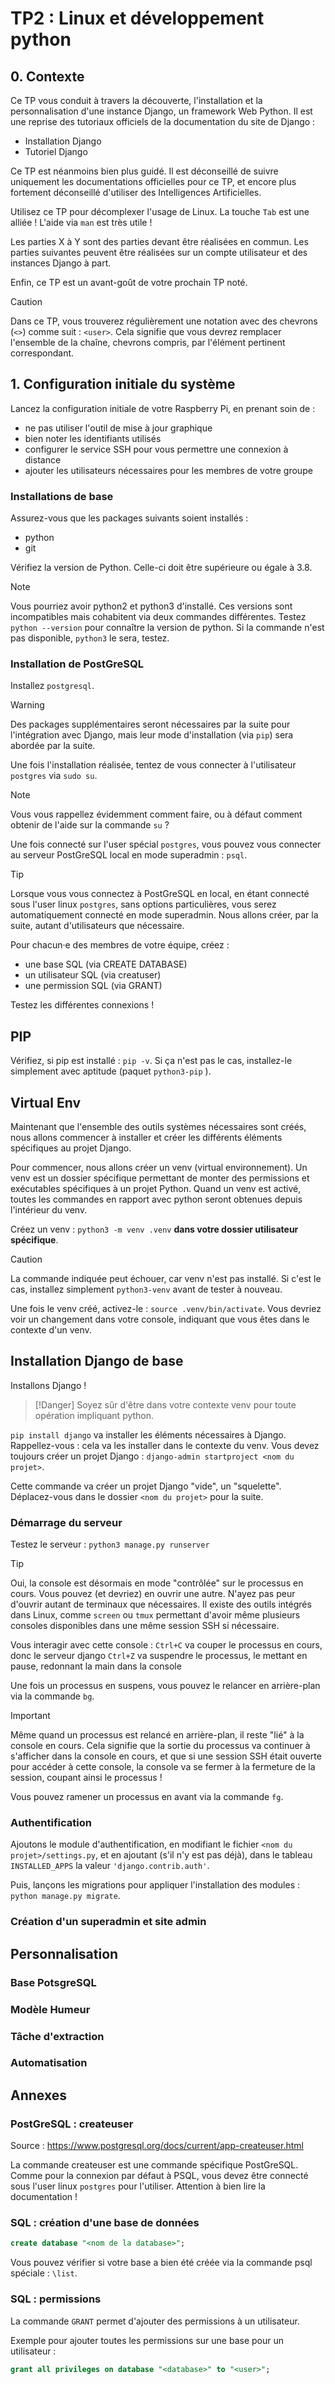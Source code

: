 # TP2 : Linux et développement python

## 0. Contexte

Ce TP vous conduit à travers la découverte, l'installation et la personnalisation d'une instance Django,
un framework Web Python. Il est une reprise des tutoriaux officiels de la documentation du site de Django :
- Installation Django
- Tutoriel Django

Ce TP est néanmoins bien plus guidé.
Il est déconseillé de suivre uniquement les documentations officielles pour ce TP,
et encore plus fortement déconseillé d'utiliser des Intelligences Artificielles.

Utilisez ce TP pour décomplexer l'usage de Linux.
La touche `Tab` est une alliée !
L'aide via `man` est très utile !

Les parties X à Y sont des parties devant être réalisées en commun.
Les parties suivantes peuvent être réalisées sur un compte utilisateur et des instances Django à part.

Enfin, ce TP est un avant-goût de votre prochain TP noté.

> [!Caution]
> Dans ce TP, vous trouverez régulièrement une notation avec des chevrons (`<>`) comme suit : `<user>`.
> Cela signifie que vous devrez remplacer l'ensemble de la chaîne, chevrons compris, par l'élément pertinent correspondant.


## 1. Configuration initiale du système

Lancez la configuration initiale de votre Raspberry Pi, en prenant soin de :
- ne pas utiliser l'outil de mise à jour graphique
- bien noter les identifiants utilisés
- configurer le service SSH pour vous permettre une connexion à distance
- ajouter les utilisateurs nécessaires pour les membres de votre groupe

### Installations de base

Assurez-vous que les packages suivants soient installés :
- python
- git

Vérifiez la version de Python. Celle-ci doit être supérieure ou égale à 3.8.

> [!Note]
> Vous pourriez avoir python2 et python3 d'installé.
> Ces versions sont incompatibles mais cohabitent via deux commandes différentes.
> Testez `python --version` pour connaître la version de python.
> Si la commande n'est pas disponible, `python3` le sera, testez.

### Installation de PostGreSQL

Installez `postgresql`.

> [!Warning]
> Des packages supplémentaires seront nécessaires par la suite pour l'intégration avec Django,
> mais leur mode d'installation (via `pip`) sera abordée par la suite.

Une fois l'installation réalisée, tentez de vous connecter à l'utilisateur `postgres` via `sudo su`.

> [!Note]
> Vous vous rappellez évidemment comment faire, ou à défaut comment obtenir de l'aide sur la commande `su` ?

Une fois connecté sur l'user spécial `postgres`, vous pouvez vous connecter au serveur PostGreSQL local en mode superadmin : `psql`.

> [!Tip]
> Lorsque vous vous connectez à PostGreSQL en local, en étant connecté sous l'user linux `postgres`, sans options particulières,
> vous serez automatiquement connecté en mode superadmin.
> Nous allons créer, par la suite, autant d'utilisateurs que nécessaire.

Pour chacun·e des membres de votre équipe, créez : 
- une base SQL (via CREATE DATABASE)
- un utilisateur SQL (via creatuser)
- une permission SQL (via GRANT)

Testez les différentes connexions !

## PIP

Vérifiez, si pip est installé : `pip -v`.
Si ça n'est pas le cas, installez-le simplement avec aptitude (paquet `python3-pip` ).

## Virtual Env

Maintenant que l'ensemble des outils systèmes nécessaires sont créés,
nous allons commencer à installer et créer les différents éléments spécifiques au projet Django.

Pour commencer, nous allons créer un venv (virtual environnement). 
Un venv est un dossier spécifique permettant de monter des permissions et exécutables spécifiques à un projet Python.
Quand un venv est activé, toutes les commandes en rapport avec python seront obtenues depuis l'intérieur du venv.

Créez un venv : `python3 -m venv .venv` __**dans votre dossier utilisateur spécifique**__.

> [!Caution]
> La commande indiquée peut échouer, car venv n'est pas installé.
> Si c'est le cas, installez simplement `python3-venv` avant de tester à nouveau.

Une fois le venv créé, activez-le : `source .venv/bin/activate`.
Vous devriez voir un changement dans votre console,
indiquant que vous êtes dans le contexte d'un venv.

## Installation Django de base

Installons Django !

> [!Danger]
> Soyez sûr d'être dans votre contexte venv pour toute opération impliquant python.

`pip install django` va installer les éléments nécessaires à Django.
Rappellez-vous : cela va les installer dans le contexte du venv.
Vous devez toujours créer un projet Django : `django-admin startproject <nom du projet>`.

Cette commande va créer un projet Django "vide", un "squelette".
Déplacez-vous dans le dossier `<nom du projet>` pour la suite.

### Démarrage du serveur

Testez le serveur : `python3 manage.py runserver`

> [!Tip]
> Oui, la console est désormais en mode "contrôlée" sur le processus en cours.
> Vous pouvez (et devriez) en ouvrir une autre.
> N'ayez pas peur d'ouvrir autant de terminaux que nécessaires.
> Il existe des outils intégrés dans Linux,
> comme `screen` ou `tmux` permettant d'avoir même plusieurs consoles disponibles dans une même session SSH si nécessaire.

Vous interagir avec cette console :
`Ctrl+C` va couper le processus en cours, donc le serveur django
`Ctrl+Z` va suspendre le processus, le mettant en pause, redonnant la main dans la console

Une fois un processus en suspens, vous pouvez le relancer en arrière-plan via la commande `bg`.

> [!Important]
> Même quand un processus est relancé en arrière-plan, il reste "lié" à la console en cours.
> Cela signifie que la sortie du processus va continuer à s'afficher dans la console en cours,
> et que si une session SSH était ouverte pour accéder à cette console, la console va se fermer
> à la fermeture de la session, coupant ainsi le processus !

Vous pouvez ramener un processus en avant via la commande `fg`.

### Authentification

Ajoutons le module d'authentification, en modifiant le fichier `<nom du projet>/settings.py`,
et en ajoutant (s'il n'y est pas déjà), dans le tableau `INSTALLED_APPS` la valeur `'django.contrib.auth'`.

Puis, lançons les migrations pour appliquer l'installation des modules : `python manage.py migrate`.

### Création d'un superadmin et site admin

## Personnalisation

### Base PotsgreSQL

### Modèle Humeur

### Tâche d'extraction

### Automatisation

## Annexes

### PostGreSQL : createuser

Source : https://www.postgresql.org/docs/current/app-createuser.html

La commande createuser est une commande spécifique PostGreSQL.
Comme pour la connexion par défaut à PSQL, vous devez être connecté sous l'user linux `postgres` pour l'utiliser.
Attention à bien lire la documentation !

### SQL : création d'une base de données

```sql
create database "<nom de la database>";
```

Vous pouvez vérifier si votre base a bien été créée via la commande psql spéciale : `\list`.

### SQL : permissions

La commande `GRANT` permet d'ajouter des permissions à un utilisateur.

Exemple pour ajouter toutes les permissions sur une base pour un utilisateur :

```sql
grant all privileges on database "<database>" to "<user>";
```

